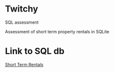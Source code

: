 # Twitchy
SQL assessment

Assessment of short term property rentals in SQLite

# Link to SQL db
[Short Term Rentals](https://drive.google.com/drive/folders/1hFkIZXjB7GizZ50knIMUjLUur6kHueal?usp=sharing)
